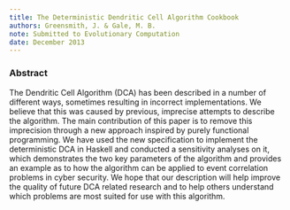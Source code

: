 ```yaml
---
title: The Deterministic Dendritic Cell Algorithm Cookbook
authors: Greensmith, J. & Gale, M. B.
note: Submitted to Evolutionary Computation
date: December 2013
---
```


<h3>Abstract</h3>

<p>
The Dendritic Cell Algorithm (DCA) has been described in a number of different ways, sometimes resulting in incorrect implementations. We believe that this was caused by previous, imprecise attempts to describe the algorithm. The main contribution of this paper is to remove this imprecision through a new approach inspired by purely functional programming. We have used the new specification to implement the deterministic DCA in Haskell and conducted a sensitivity analyses on it, which demonstrates the two key parameters of the algorithm and provides an example as to how the algorithm can be applied to event correlation problems in cyber security. We hope that our description will help improve the quality of future DCA related research and to help others understand which problems are most suited for use with this algorithm.
</p>